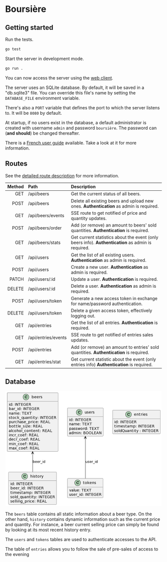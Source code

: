 # Boursière

## Getting started

Run the tests.

```sh
go test
```

Start the server in development mode.

```sh
go run .
```

You can now access the server using the [web client](https://github.com/e-kot-unamur/boursiere-client).

The server uses an SQLite database. By default, it will be saved in a "db.sqlite3" file. You can override this file's name by setting the `DATABASE_FILE` environment variable.

There's also a `PORT` variable that defines the port to which the server listens to. It will be `8080` by default.

At startup, if no users exist in the database, a default administrator is created with username `admin` and password `boursière`. The password can (**and should**) be changed thereafter.

There is a [French user guide](./doc/guide.md) available. Take a look at it for more information.

## Routes

See the [detailed route description](./doc/routes.md) for more information.

| Method | Path                | Description                                                                                                                    |
|-------:|:--------------------|:-------------------------------------------------------------------------------------------------------------------------------|
|    GET | /api/beers          | Get the current status of all beers.                                                                                           |
|   POST | /api/beers          | Delete all existing beers and upload new ones. **Authentication** as admin is required.                                        |
|    GET | /api/beers/events   | SSE route to get notified of price and quantity updates.                                                                       |
|   POST | /api/beers/order    | Add (or remove) an amount to beers' sold quantities. **Authentication** is required.                                           |
|    GET | /api/beers/stats    | Get current statistics about the event (only beers info). **Authentication** as admin is required.                             |
|    GET | /api/users          | Get the list of all existing users. **Authentication** as admin is required.                                                   |
|   POST | /api/users          | Create a new user. **Authentication** as admin is required.                                                                    |
|  PATCH | /api/users/:id      | Update a user. **Authentication** is required.                                                                                 |
| DELETE | /api/users/:id      | Delete a user. **Authentication** as admin is required.                                                                        |
|   POST | /api/users/token    | Generate a new access token in exchange for name/password authentication.                                                      |
| DELETE | /api/users/token    | Delete a given access token, effectively logging out.                                                                          |
|    GET | /api/entries        | Get the list of all entries. **Authentication** is required.                                                                   |
|    GET | /api/entries/events | SSE route to get notified of entries sales updates.                                                                            |
|   POST | /api/entries        | Add (or remove) an amount to entries' sold quantities. **Authentication** is required.                                         |
|    GET | /api/entries/stat   | Get current statistic about the event (only entries info) **Authentication** is required.                                      |

## Database

![Database schema](./doc/db.png)

The `beers` table contains all static information about a beer type. On the other hand, `history` contains dynamic information such as the current price and quantity. For instance, a beer current selling price can simply be found by looking at its most recent history entry.

The `users` and `tokens` tables are used to authenticate accesses to the API.

The table of `entries` allows you to follow the sale of pre-sales of access to the evening
